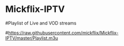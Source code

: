 # Mickflix-IPTV

#Playlist of Live and VOD streams

#https://raw.githubusercontent.com/mickflix/Mickflix-IPTV/master/Playlist.m3u
